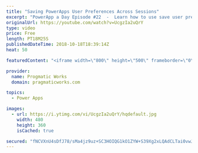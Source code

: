 ```yaml
---
title: "Saving PowerApps User Preferences Across Sessions"
excerpt: "PowerApp a Day Episode #22  -  Learn how to use save user preferences and how to build a tutorial for your users that can be automatically skipped  in the future after they click Skip.  This pattern can be used for menus and color saving as well.   Power App Training: https://pragmaticworks.com/Training/On-Demand-Training/Introduction-to-Powerapps"
originalUrl: https://youtube.com/watch?v=UcgzIa2uQrY
type: video
price: Free
length: PT18M25S
publishedDateTime: 2018-10-18T18:39:14Z
heat: 50

featuredContent: "<iframe width=\"800\" height=\"500\" frameborder=\"0\" src=\"https://www.youtube.com/embed/UcgzIa2uQrY\" allow=\"accelerometer; autoplay; encrypted-media; gyroscope; picture-in-picture\" allowfullscreen></iframe>"

provider:
  name: Progmatic Works
  domain: pragmaticworks.com

topics:
  - Power Apps

images:
  - url: https://i.ytimg.com/vi/UcgzIa2uQrY/hqdefault.jpg
    width: 480
    height: 360
    isCached: true

secured: "fNCVXnU4sDfJ78/sMa4jz9uz+SC3HOIQG1kO1ZYW+S39Xg2xLQAdCLTai0vwJcMKes0AsviepuhLVrXW18mtN/6VLZIPh/9QtYU/NTL5Q9Nt651iQue7pfotKP75rHNe+6j6lRvbZ6oIqAPbAMbTUtjbNJaxXBiy7FKOdW46xb7hp/xmLRqAF+N34d46uTdrkQ3VcGCHmb4I4As05ZFSOdVmXhIfuEqpn8fY/OYDgqtvmSApFIBHDXWK5l/CAXkJoOUdOS8hdDzr1uRdtwqPHUs2Doz2zowQosT3975uYGi+LC3Jx1DczGASZih14XGG23ZmJqqwOCm+1OuMr65oNHsy58Vg7bguZEQDuvtHsia5FmaqTdONlnITQiaXpt9cX0IReF0YcjP1dR+LLvuJrVE4iPBCG7LmMW+cfvl4W1w=;Eqfsn/rQWlMygaUfyewrgw=="
---
```


